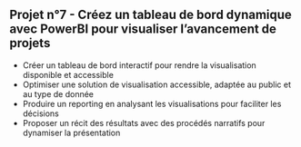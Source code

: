 <h2>Projet n°7 - Créez un tableau de bord dynamique avec PowerBI pour visualiser l’avancement de projets</h2>

<ul>
<li>Créer un tableau de bord interactif pour rendre la visualisation disponible et accessible</li>
<li>Optimiser une solution de visualisation accessible, adaptée au public et au type de donnée</li>
<li>Produire un reporting en analysant les visualisations pour faciliter les décisions</li>
<li>Proposer un récit des résultats avec des procédés narratifs pour dynamiser la présentation</li>
</ul>
